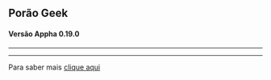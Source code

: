 ## **Porão Geek**

#### Versão Appha **0.19.0**

---

---

Para saber mais [clique aqui](https://poraogeek.com.br/o-porao "Sobre o Porão Geek")
